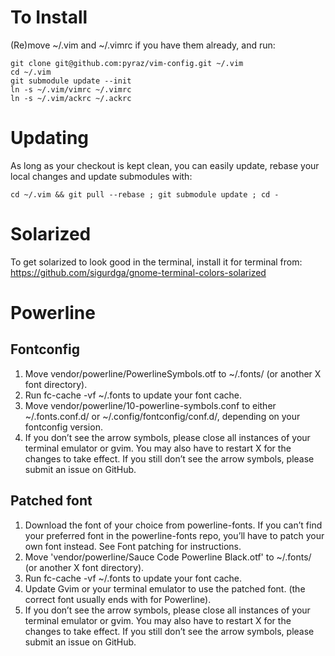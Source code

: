 # To Install

(Re)move ~/.vim and ~/.vimrc if you have them already, and run:

    git clone git@github.com:pyraz/vim-config.git ~/.vim
    cd ~/.vim
    git submodule update --init
    ln -s ~/.vim/vimrc ~/.vimrc
    ln -s ~/.vim/ackrc ~/.ackrc

# Updating

As long as your checkout is kept clean, you can easily update, rebase your local changes and update submodules with:

    cd ~/.vim && git pull --rebase ; git submodule update ; cd -


# Solarized

To get solarized to look good in the terminal, install it for terminal from:
https://github.com/sigurdga/gnome-terminal-colors-solarized


# Powerline

## Fontconfig
1. Move vendor/powerline/PowerlineSymbols.otf to ~/.fonts/ (or another X font directory).
2. Run fc-cache -vf ~/.fonts to update your font cache.
3. Move vendor/powerline/10-powerline-symbols.conf to either ~/.fonts.conf.d/ or ~/.config/fontconfig/conf.d/, depending on your fontconfig version.
4. If you don’t see the arrow symbols, please close all instances of your terminal emulator or gvim. You may also have to restart X for the changes to take effect. If you still don’t see the arrow symbols, please submit an issue on GitHub.

## Patched font
1. Download the font of your choice from powerline-fonts. If you can’t find your preferred font in the powerline-fonts repo, you’ll have to patch your own font instead. See Font patching for instructions.
2. Move 'vendor/powerline/Sauce Code Powerline Black.otf' to ~/.fonts/ (or another X font directory).
3. Run fc-cache -vf ~/.fonts to update your font cache.
4. Update Gvim or your terminal emulator to use the patched font. (the correct font usually ends with for Powerline).
5. If you don’t see the arrow symbols, please close all instances of your terminal emulator or gvim. You may also have to restart X for the changes to take effect. If you still don’t see the arrow symbols, please submit an issue on GitHub.
